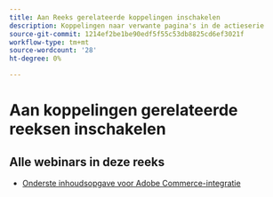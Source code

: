 ```yaml
---
title: Aan Reeks gerelateerde koppelingen inschakelen
description: Koppelingen naar verwante pagina's in de actieserie
source-git-commit: 1214ef2be1be90edf5f55c53db8825cd6ef3021f
workflow-type: tm+mt
source-wordcount: '28'
ht-degree: 0%

---
```


# Aan koppelingen gerelateerde reeksen inschakelen

## Alle webinars in deze reeks

* [Onderste inhoudsopgave voor Adobe Commerce-integratie](../enablement-series/lower-total-cost-of-owership-commerce-integrations.md)

